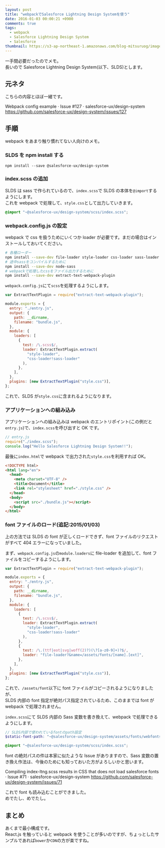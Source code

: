 ```yaml
---
layout: post
title: "webpackでSalesforce Lightning Design Systemを使う"
date: 2016-01-03 00:00:21 +0900
comments: true
tags:
  - webpack
  - Salesforce Lightning Design System
  - Salesforce
thumbnail: https://s3-ap-northeast-1.amazonaws.com/blog-mitsuruog/images/2016/webpack-slds.png
---
```


一手間必要だったのでメモ。  
長いので Salesforce Lightning Design System(以下、SLDS)とします。

<!-- more -->

## 元ネタ

こちらの内容とほぼ一緒です。

Webpack config example · Issue #127 · salesforce-ux/design-system  
https://github.com/salesforce-ux/design-system/issues/127

## 手順

webpack をあまり触り慣れてない人向けのメモ。

### SLDS を npm install する

```
npm install --save @salesforce-ux/design-system
```

### index.scss の追加

SLDS は sass で作られているので、`index.scss`で SLDS の本体を`@import`するようにします。  
これを webpack で処理して、`style.css`として出力していきます。

```scss
@import "~@salesforce-ux/design-system/scss/index.scss";
```

### webpack.config.js の設定

webpack で css を扱うためにいくつか loader が必要です。まだの場合はインストールしておいてください。

```sh
# 各種ローダー
npm install --save-dev file-loader style-loader css-loader sass-loader
# 途中sassをコンパイルするために
npm install --save-dev node-sass
# webpackで処理したcssをファイル出力するために
npm install --save-dev extract-text-webpack-plugin
```

`webpack.config.js`にて`scss`を処理するようにします。

```js
var ExtractTextPlugin = require("extract-text-webpack-plugin");

module.exports = {
  entry: "./entry.js",
  output: {
    path: __dirname,
    filename: "bundle.js",
  },
  module: {
    loaders: [
      {
        test: /\.scss$/,
        loader: ExtractTextPlugin.extract(
          "style-loader",
          "css-loader!sass-loader"
        ),
      },
    ],
  },
  plugins: [new ExtractTextPlugin("style.css")],
};
```

これで、SLDS が`style.css`に含まれるようになります。

### アプリケーションへの組み込み

アプリケーションへの組み込みは webpack のエントリポイント(この例だと`entry.js`)で、`index.scss`を呼び出すと OK です。

```js
// entry.js
require("./index.scss");
console.log("Hello Salesforce Lightning Design System!!");
```

最後に`index.html`で webpack で出力された`style.css`を利用すれば OK。

```html
<!DOCTYPE html>
<html lang="en">
  <head>
    <meta charset="UTF-8" />
    <title>Document</title>
    <link rel="stylesheet" href="./style.css" />
  </head>
  <body>
    <script src="./bundle.js"></script>
  </body>
</html>
```

### font ファイルのロード(追記:2015/01/03)

上の方法では SLDS の font が正しくロードできず、font ファイルのリクエストがすべて 404 エラーになっていました。

まず、`webpack.config.js`の`module.loaders`に file-loader を追加して、font ファイルをコピーするようにします。

```js
var ExtractTextPlugin = require("extract-text-webpack-plugin");

module.exports = {
  entry: "./entry.js",
  output: {
    path: __dirname,
    filename: "bundle.js",
  },
  module: {
    loaders: [
      {
        test: /\.scss$/,
        loader: ExtractTextPlugin.extract(
          "style-loader",
          "css-loader!sass-loader"
        ),
      },
      {
        test: /\.(ttf|eot|svg|woff(2)?)(\?[a-z0-9]+)?$/,
        loader: "file-loader?&name=/assets/fonts/[name].[ext]",
      },
    ],
  },
  plugins: [new ExtractTextPlugin("style.css")],
};
```

これで、`/assets/font`以下に font ファイルがコピーされるようになりましたが、  
SLDS 内部の font 指定が絶対パス指定されているため、このままでは font が webpack で処理されません。

`index.scss`にて SLDS 内部の Sass 変数を書き換えて、webpack で処理できるようにします。

```scss
// SLDS内部で使われているfontのpath設定
$static-font-path: "~@salesforce-ux/design-system/assets/fonts/webfonts";

@import "~@salesforce-ux/design-system/scss/index.scss";
```

font の絶対パスの件は本家に似たような Issue がありますので、Sass 変数の置き換え作法は、今後のためにも知っておいた方がよろしいかと思います。

Compiling index-ltng.scss results in CSS that does not load salesforce fonts · Issue #71 · salesforce-ux/design-system https://github.com/salesforce-ux/design-system/issues/71

これで font も読み込むことができました。  
めでたし、めでたし。

## まとめ

あくまで最小構成です。  
React.js を触っていると webpack を使うことが多いのですが、ちょっとしたサンプルであれば`bower`か`CDN`の方が楽ですね。
